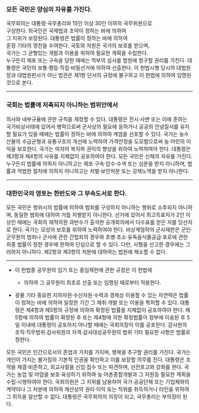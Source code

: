 ### 모든 국민은 양심의 자유를 가진다.

국무회의는 대통령·국무총리와 15인 이상 30인 이하의 국무위원으로  
구성한다. 외국인은 국제법과 조약이 정하는 바에 의하여  
그 지위가 보장된다. 대통령은 법률이 정하는 바에 의하여  
훈장 기타의 영전을 수여한다. 국토와 자원은 국가의 보호를 받으며,  
국가는 그 균형있는 개발과 이용을 위하여 필요한 계획을 수립한다.  
 누구든지 체포 또는 구속을 당한 때에는 적부의 심사를 법원에 청구할 권리를 가진다. 대통령은 국민의 보통·평등·직접·비밀선거에 의하여 선출한다. 이 헌법시행 당시의 대법원장과 대법원판사가 아닌 법관은 제1항 단서의 규정에 불구하고 이 헌법에 의하여 임명된 것으로 본다.

---

### 국회는 법률에 저촉되지 아니하는 범위안에서

의사와 내부규율에 관한 규칙을 제정할 수 있다. 대통령은 전시·사변 또는 이에 준하는 국가비상사태에 있어서 병력으로써 군사상의 필요에 응하거나 공공의 안녕질서를 유지할 필요가 있을 때에는 법률이 정하는 바에 의하여 계엄을 선포할 수 있다. 국가는 농수산물의 수급균형과 유통구조의 개선에 노력하여 가격안정을 도모함으로써 농·어민의 이익을 보호한다. 국가는 여자의 복지와 권익의 향상을 위하여 노력하여야 한다. 대통령은 제3항과 제4항의 사유를 지체없이 공포하여야 한다. 모든 국민은 신체의 자유를 가진다. 누구든지 법률에 의하지 아니하고는 체포·구속·압수·수색 또는 심문을 받지 아니하며, 법률과 적법한 절차에 의하지 아니하고는 처벌·보안처분 또는 강제노역을 받지 아니한다.

---

### 대한민국의 영토는 한반도와 그 부속도서로 한다.

모든 국민은 행위시의 법률에 의하여 범죄를 구성하지 아니하는 행위로 소추되지 아니하며, 동일한 범죄에 대하여 거듭 처벌받지 아니한다. 선거에 있어서 최고득표자가 2인 이상인 때에는 국회의 재적의원 과반수가 출석한 공개회의에서 다수표를 얻은 자를 당선자로 한다. 국가는 모성의 보호를 위하여 노력하여야 한다. 비상계엄하의 군사재판은 군인·군무원의 범죄나 군사에 관한 간첩죄의 경우와 초병·초소·유독음식물공급·포로에 관한 죄중 법률이 정한 경우에 한하여 단심으로 할 수 있다. 다만, 사형을 선고한 경우에는 그러하지 아니하다. 제2항과 제3항의 처분에 대하여는 법원에 제소할 수 없다.

---

- 이 헌법중 공무원의 임기 또는 중임제한에 관한 규정은 이 헌법에

  - 의하여 그 공무원이 최초로 선출 또는 임명된 때로부터 적용한다.

- 광물 기타 중요한 지하자원·수산자원·수력과 경제상 이용할 수 있는 자연력은 법률이 정하는 바에 의하여 일정한 기간 그 채취·개발 또는 이용을 특허할 수 있다. 대통령은 제4항과 제5항의 규정에 의하여 확정된 법률을 지체없이 공포하여야 한다. 제5항에 의하여 법률이 확정된 후 또는 제4항에 의한 확정법률이 정부에 이송된 후 5일 이내에 대통령이 공포하지 아니할 때에는 국회의장이 이를 공포한다. 감사원의 조직·직무범위·감사위원의 자격·감사대상공무원의 범위 기타 필요한 사항은 법률로 정한다.

모든 국민은 인간으로서의 존엄과 가치를 가지며, 행복을 추구할 권리를 가진다. 국가는 개인이 가지는 불가침의 기본적 인권을 확인하고 이를 보장할 의무를 진다. 대통령은 조약을 체결·비준하고, 외교사절을 신임·접수 또는 파견하며, 선전포고와 강화를 한다. 국가는 농업 및 어업을 보호·육성하기 위하여 농·어촌종합개발과 그 지원등 필요한 계획을 수립·시행하여야 한다. 국회의원은 그 지위를 남용하여 국가·공공단체 또는 기업체와의 계약이나 그 처분에 의하여 재산상의 권리·이익 또는 직위를 취득하거나 타인을 위하여 그 취득을 알선할 수 없다. 대통령은 국무회의의 의장이 되고, 국무총리는 부의장이 된다.
